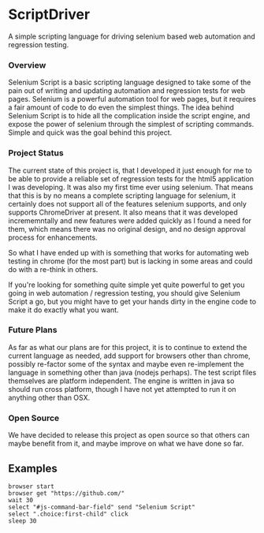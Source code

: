 # ScriptDriver

A simple scripting language for driving selenium based web automation and regression testing.

### Overview

Selenium Script is a basic scripting language designed to take some of the pain out of writing and updating automation and regression tests for web pages.  Selenium is a powerful automation tool for web pages, but it requires a fair amount of code to do even the simplest things.  The idea behind Selenium Script is to hide all the complication inside the script engine, and expose the power of selenium through the simplest of scripting commands.  Simple and quick was the goal behind this project.

### Project Status

The current state of this project is, that I developed it just enough for me to be able to provide a reliable set of regression tests for the html5 application I was developing.  It was also my first time ever using selenium.  That means that this is by no means a complete scripting language for selenium, it certainly does not support all of the features selenium supports, and only supports ChromeDriver at present.  It also means that it was developed incrememntally and new features were added quickly as I found a need for them, which means there was no original design, and no design approval process for enhancements.

So what I have ended up with is something that works for automating web testing in chrome (for the most part) but is lacking in some areas and could do with a re-think in others.

If you're looking for something quite simple yet quite powerful to get you going in web automation / regression testing, you should give Selenium Script a go, but you might have to get your hands dirty in the engine code to make it do exactly what you want.

### Future Plans

As far as what our plans are for this project, it is to continue to extend the current language as needed, add support for browsers other than chrome, possibly re-factor some of the syntax and maybe even re-implement the language in something other than java (nodejs perhaps).  The test script files themselves are platform independent.  The engine is written in java so should run cross platform, though I have not yet attempted to run it on anything other than OSX.

### Open Source

We have decided to release this project as open source so that others can maybe benefit from it, and maybe improve on what we have done so far.

## Examples

    browser start
    browser get "https://github.com/"
    wait 30
    select "#js-command-bar-field" send "Selenium Script"
    select ".choice:first-child" click
    sleep 30
